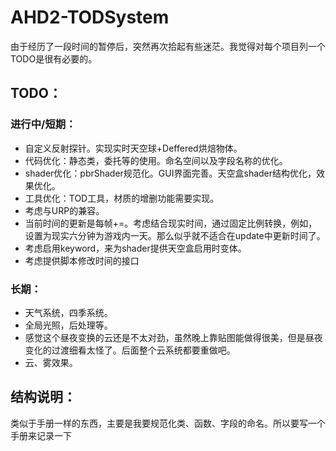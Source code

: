 # AHD2-TODSystem
由于经历了一段时间的暂停后，突然再次拾起有些迷茫。我觉得对每个项目列一个TODO是很有必要的。

## TODO：

### 进行中/短期：

* 自定义反射探针。实现实时天空球+Deffered烘焙物体。
* 代码优化：静态类，委托等的使用。命名空间以及字段名称的优化。
* shader优化：pbrShader规范化。GUI界面完善。天空盒shader结构优化，效果优化。
* 工具优化：TOD工具，材质的增删功能需要实现。
* 考虑与URP的兼容。
* 当前时间的更新是每帧+=。考虑结合现实时间，通过固定比例转换，例如，设置为现实六分钟为游戏内一天。那么似乎就不适合在update中更新时间了。
* 考虑启用keyword，来为shader提供天空盒启用时变体。
* 考虑提供脚本修改时间的接口

### 长期：

* 天气系统，四季系统。
* 全局光照，后处理等。
* 感觉这个昼夜变换的云还是不太对劲，虽然晚上靠贴图能做得很美，但是昼夜变化的过渡细看太怪了。后面整个云系统都要重做吧。
* 云、雾效果。

## 结构说明：

类似于手册一样的东西，主要是我要规范化类、函数、字段的命名。所以要写一个手册来记录一下

